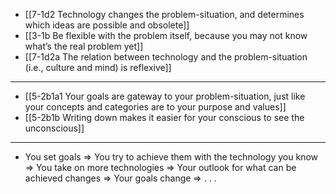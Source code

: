 - [[7-1d2 Technology changes the problem-situation, and determines which ideas are possible and obsolete]]
- [[3-1b Be flexible with the problem itself, because you may not know what’s the real problem yet]]
- [[7-1d2a The relation between technology and the problem-situation (i.e., culture and mind) is reflexive]]
---
- [[5-2b1a1 Your goals are gateway to your problem-situation, just like your concepts and categories are to your purpose and values]]
- [[5-2b1b Writing down makes it easier for your conscious to see the unconscious]]
---
- You set goals => You try to achieve them with the technology you know => You take on more technologies => Your outlook for what can be achieved changes => Your goals change => . . .
